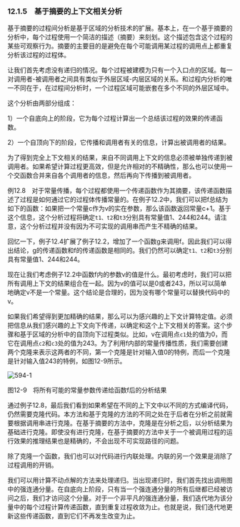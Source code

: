### 12.1.5　基于摘要的上下文相关分析

基于摘要的过程间分析是基于区域的分析技术的扩展。基本上，在一个基于摘要的分析中，每个过程使用一个简洁的描述（摘要）来刻划。这个描述包含这个过程的某些可观察行为。摘要的主要目的是避免在每个可能调用某过程的调用点上都重复分析该过程的过程体。

让我们首先考虑没有递归的情况。每个过程被建模为只有一个入口点的区域。每一对调用者-被调用者之间具有类似于外层区域-内层区域的关系。和过程内分析的唯一不同在于，在过程间分析时，一个过程区域可能嵌套在多个不同的外层区域中。

这个分析由两部分组成：

1）一个自底向上的阶段，它为每个过程计算出一个总结该过程的效果的传递函数。

2）一个自顶向下的阶段，它传播和调用者有关的信息，计算出被调用者的结果。

为了得到完全上下文相关的结果，来自不同调用上下文的信息必须被单独传递到被调用者。如果希望计算过程更高效，但是允许相对的不精确性，那么也可以使用一个交函数合并来自各个调用者的信息，然后再向下传播到被调用者。

例12.8　对于常量传播，每个过程都使用一个传递函数作为其摘要，该传递函数描述了过程是如何通过它的过程体传播常量的。在例子12.2中，我们可以把f总结为如下的函数：如果把一个常量c作为v的实在参数，那么该函数返回常量c+1。基于这个信息，这个分析过程将确定`t1、t2`和`t3`分别具有常量值1、244和244。请注意，这个分析过程并没有因为不可实现的调用串而产生不精确的结果。

回忆一下，例子12.4扩展了例子12.2，增加了一个函数g来调用f。因此我们可以得出结论，g的传递函数和f的传递函数是相同的。我们仍然可以确定`t1、t2`和`t3`分别具有常量值1、244和244。

现在让我们考虑例子12.2中函数f内的参数v的值是什么。最初考虑时，我们可以把所有调用上下文的结果组合在一起。因为v的值可以是0或者243，所以可以简单地确定v不是一个常量。这个结论是合理的，因为没有哪个常量可以替换代码中的v。

如果我们希望得到更加精确的结果，那么可以为感兴趣的上下文计算特定值。必须把信息从我们感兴趣的上下文向下传递，以确定和这个上下文相关的答案。这个步骤和基于区域的分析中的自顶向下过程类似。比如，v在调用点`c1`处的值为0，而它在调用点`c2`和`c3`处的值为243。为了利用f内部的常量传播性质，我们需要创建两个克隆来表示这两者的不同，第一个克隆是针对输入值0的特例，而后一个克隆是针对输入值243的特例，如图12-9所示。

![594-1](../Images/image05060.jpeg)

图12-9　将所有可能的常量参数传递给函数f后的分析结果

通过例子12.8，最后我们看到如果希望在不同的上下文中以不同的方式编译代码，仍然需要克隆代码。本方法和基于克隆的方法的不同之处在于后者在分析之前就需要根据调用串进行克隆。在基于摘要的方法中，克隆是在分析之后，以分析结果为基础进行克隆。即使没有进行克隆，在基于摘要的方法中关于一个被调用过程的运行效果的推理结果也是精确的，不会出现不可实现路径的问题。

除了克隆一个函数，我们也可以对代码进行内联处理。内联的另一个效果是消除了过程调用的开销。

我们可以用计算不动点解的方法来处理递归。当出现递归时，我们首先找出调用图中的强连通分量。在自底向上阶段，只有当一个强连通分量的所有后继都已经被访问之后，我们才访问这个分量。对于一个非平凡的强连通分量，我们迭代地为该分量中的每个过程计算传递函数，直到重复过程收敛为止。也就是说，我们迭代地更新这些传递函数，直到它们不再发生改变为止。